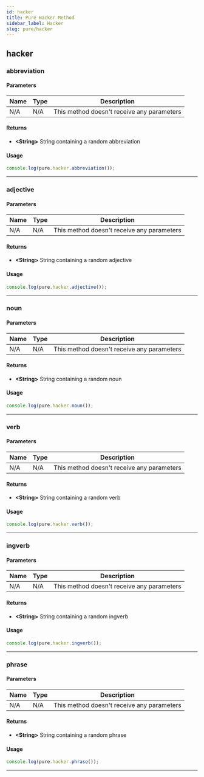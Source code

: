```yaml
---
id: hacker
title: Pure Hacker Method
sidebar_label: Hacker
slug: pure/hacker
---
```


## hacker

### abbreviation

#### Parameters
| Name          | Type          | Description                                |
| ------------- | ------------- | ------------------------------------------ |
| N/A           | N/A           | This method doesn't receive any parameters |
#### Returns
- **<String\>** String containing a random abbreviation
#### Usage
```js
console.log(pure.hacker.abbreviation());
```

------------------------------------------------------------------------------

### adjective

#### Parameters
| Name          | Type          | Description                                |
| ------------- | ------------- | ------------------------------------------ |
| N/A           | N/A           | This method doesn't receive any parameters |
#### Returns
- **<String\>** String containing a random adjective
#### Usage
```js
console.log(pure.hacker.adjective());
```

------------------------------------------------------------------------------

### noun

#### Parameters
| Name          | Type          | Description                                |
| ------------- | ------------- | ------------------------------------------ |
| N/A           | N/A           | This method doesn't receive any parameters |
#### Returns
- **<String\>** String containing a random noun
#### Usage
```js
console.log(pure.hacker.noun());
```

------------------------------------------------------------------------------

### verb

#### Parameters
| Name          | Type          | Description                                |
| ------------- | ------------- | ------------------------------------------ |
| N/A           | N/A           | This method doesn't receive any parameters |
#### Returns
- **<String\>** String containing a random verb
#### Usage
```js
console.log(pure.hacker.verb());
```

------------------------------------------------------------------------------

### ingverb

#### Parameters
| Name          | Type          | Description                                |
| ------------- | ------------- | ------------------------------------------ |
| N/A           | N/A           | This method doesn't receive any parameters |
#### Returns
- **<String\>** String containing a random ingverb
#### Usage
```js
console.log(pure.hacker.ingverb());
```

------------------------------------------------------------------------------

### phrase

#### Parameters
| Name          | Type          | Description                                |
| ------------- | ------------- | ------------------------------------------ |
| N/A           | N/A           | This method doesn't receive any parameters |
#### Returns
- **<String\>** String containing a random phrase
#### Usage
```js
console.log(pure.hacker.phrase());
```

------------------------------------------------------------------------------